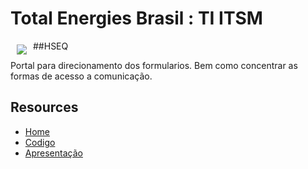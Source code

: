 # Total Energies Brasil : TI ITSM

<img src="https://totalenergies.com.br/sites/all/themes/custom/totalenergy_theme/logo.png" align="left" hspace="10" vspace="6">

##HSEQ

Portal para direcionamento dos formularios. Bem como concentrar as formas de acesso a comunicação.
##
##

## Resources

* [Home](https://github.com/ITTotalEnergies)
* [Codigo](https://github.com/ITTotalEnergies/HSEQ)
* [Apresentação](https://github.com/ITTotalEnergis)

